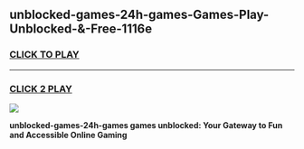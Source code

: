 
## unblocked-games-24h-games-Games-Play-Unblocked-&-Free-1116e
<h3>
<a href="https://premium76.site?title=unblocked-games-24h-games&ref=24A">CLICK TO PLAY</a></h3>
<hr>

<h3>
<a href="https://premium76.site?title=unblocked-games-24h-games&ref=24A">CLICK 2 PLAY</a>
  
</h3>

<a href="https://premium76.site?title=unblocked-games-24h-games&ref=24A"><img src="https://clearcache.store/games.png"></a>


**unblocked-games-24h-games games unblocked: Your Gateway to Fun and Accessible Online Gaming**
